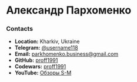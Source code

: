 # Александр Пархоменко

### Contacts
* **Location:** Kharkiv, Ukraine
* **Telegram:** [@username118](https://t.me/username118)
* **Email:** parkhomenko.business@gmail.com
* **GitHub:** [proff1991](https://github.com/proff1991)
* **Codewars:** [proff1991](https://www.codewars.com/users/proff1991)
* **YouTube:** [Обзоры S-M](https://www.youtube.com/channel/UCV1oB1TOfm6CNKfwRZVFzWQ)

